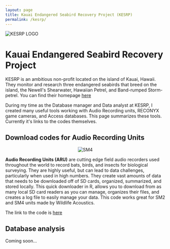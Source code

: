 ```yaml
---
layout: page
title: Kauai Endangered Seabird Recovery Project (KESRP)
permalink: /kesrp/
---
```

![KESRP LOGO](https://i.imgur.com/voyD5g0.jpg)  



# Kauai Endangered Seabird Recovery Project
KESRP is an ambitious non-profit located on the island of Kauai, Hawaii. They monitor and research three endangered seabirds that breed on the island, the Newell's Shearwater, Hawaiian Petrel, and Band-rumped Storm-petrel. You can find their homepage [here](http://kauaiseabirdproject.org/)  

During my time as the Database manager and Data analyst at KESRP, I created many useful tools working with Audio Recording units, RECONYX game cameras, and Access databases. This page summarizes these tools. Currently it's links to the codes themselves. 

## Download codes for Audio Recording Units 
<div style="text-align:center" markdown="1">

![SM4](https://i.imgur.com/mi9paAs.png)

</div>

**Audio Recording Units (ARU)** are cutting edge field audio recorders used throughout the world to record bats, birds, and insects for biological surveying. They are highly useful, but can lead to data challenges, particularly when used in high numbers. They create vast amounts of data that needs to be downloaded off of SD cards, organized, summarized, and stored locally. This quick downloader in R, allows you to download from as many local SD card readers as you can manage, organizes their files, and creates a log file to easily manage your data. This code works great for SM2 and SM4 units made by Wildlife Acoustics.

The link to the code is [here](https://github.com/birderboone/KESRP-Tools/blob/master/sm_downloader.R)  
## Database analysis
Coming soon...
